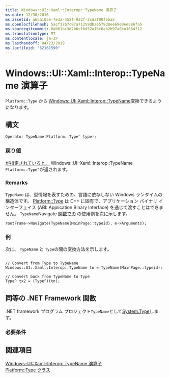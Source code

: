 ```yaml
---
title: Windows::UI::Xaml::Interop::TypeName 演算子
ms.date: 12/30/2016
ms.assetid: a65a105e-7e3a-452f-932f-2cdaf00fbba5
ms.openlocfilehash: 5acf17b7c87a71259dba6579d8ee69e0eea86fa5
ms.sourcegitcommit: 0ab61bc3d2b6cfbd52a16c6ab2b97a8ea1864f12
ms.translationtype: MT
ms.contentlocale: ja-JP
ms.lasthandoff: 04/23/2019
ms.locfileid: "62161590"
---
```

# <a name="operator-windowsuixamlinteroptypename"></a>Windows::UI::Xaml::Interop::TypeName 演算子

`Platform::Type` から [Windows::UI::Xaml::Interop::TypeName](/uwp/api/windows.ui.xaml.interop.typename)変換できるようになります。

## <a name="syntax"></a>構文

```cpp
Operator TypeName(Platform::Type^ type);
```

### <a name="return-value"></a>戻り値

[が指定されていると、](/uwp/api/windows.ui.xaml.interop.typename) Windows::UI::Xaml::Interop::TypeName `Platform::Type^`が返されます。

### <a name="remarks"></a>Remarks

`TypeName` は、型情報を表すための、言語に依存しない Windows ランタイムの構造体です。 [Platform::Type](../cppcx/platform-type-class.md) は C++ に固有で、アプリケーション バイナリ インターフェイス (ABI: Application Binary Interface) を通じて渡すことはできません。 `TypeName`Navigate [関数での](/uwp/api/windows.ui.xaml.controls.frame.navigate) の使用例を次に示します。

```
rootFrame->Navigate(TypeName(MainPage::typeid), e->Arguments);
```

### <a name="example"></a>例

次に、 `TypeName` と `Type`の間の変換方法を示します。

```

// Convert from Type to TypeName
Windows::UI::Xaml::Interop::TypeName tn = TypeName(MainPage::typeid);

// Convert back from TypeName to Type
Type^ tx2 = (Type^)(tn);
```

## <a name="net-framework-equivalent"></a>同等の .NET Framework 関数

.NET framework プログラム プロジェクト`TypeName`として[System.Type](assetId:///System.Type?qualifyHint=False&autoUpgrade=True)します。

### <a name="requirements"></a>必要条件

## <a name="see-also"></a>関連項目

[Windows::UI::Xaml::Interop::TypeName 演算子](../cppcx/operator-windows-ui-xaml-interop-typename.md)<br/>
[Platform::Type クラス](../cppcx/platform-type-class.md)
